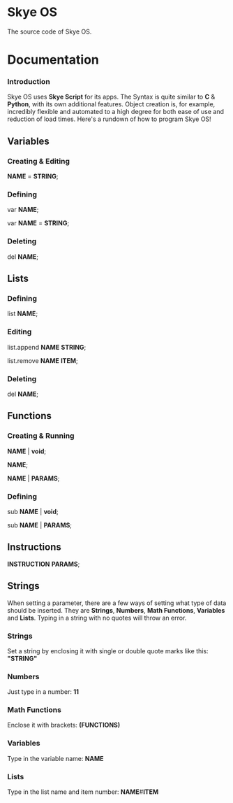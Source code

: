 # Skye OS
The source code of Skye OS.

<h1>Documentation</h1>

<h3>Introduction</h3>
<p>Skye OS uses <b>Skye Script</b> for its apps. The Syntax is quite similar to <b>C</b> & <b>Python</b>, with its own additional features. Object creation is, for example, incredibly flexible and automated to a high degree for both ease of use and reduction of load times. Here's a rundown of how to program Skye OS!</p>

<h2>Variables</h2>
<h3>Creating & Editing</h3>
<p><b>NAME</b> = <b>STRING</b>;</p>
<h3>Defining</h3>
<p>var <b>NAME</b>;</p>
<p>var <b>NAME</b> = <b>STRING</b>;</p>
<h3>Deleting</h3>
<p>del <b>NAME</b>;</p>

<h2>Lists</h2>
<h3>Defining</h3>
<p>list <b>NAME</b>;</p>
<h3>Editing</h3>
<p>list.append <b>NAME</b> <b>STRING</b>;</p>
<p>list.remove <b>NAME</b> <b>ITEM</b>;</p>
<h3>Deleting</h3>
<p>del <b>NAME</b>;</p>

<h2>Functions</h2>
<h3>Creating & Running</h3>
<p><b>NAME</b> | <b>void</b>;</p>
<p><b>NAME</b>;</p>
<p><b>NAME</b> | <b>PARAMS</b>;</p>
<h3>Defining</h3>
<p>sub <b>NAME</b> | <b>void</b>;</p>
<p>sub <b>NAME</b> | <b>PARAMS</b>;</p>

<h2>Instructions</h2>
<p><b>INSTRUCTION</b> <b>PARAMS</b>;</p>

<h2>Strings</h2>
<p>When setting a parameter, there are a few ways of setting what type of data should be inserted. They are <b>Strings</b>, <b>Numbers</b>, <b>Math Functions</b>, <b>Variables</b> and <b>Lists</b>. Typing in a string with no quotes will throw an error.</p>
<h3>Strings</h3>
<p>Set a string by enclosing it with single or double quote marks like this: <b>"STRING"</b></p>
<h3>Numbers</h3>
<p>Just type in a number: <b>11</b></p>
<h3>Math Functions</h3>
<p>Enclose it with brackets: <b>(FUNCTIONS)</b></p>
<h3>Variables</h3>
<p>Type in the variable name: <b>NAME</b></p>
<h3>Lists</h3>
<p>Type in the list name and item number: <b>NAME</b>#<b>ITEM</b></p>
